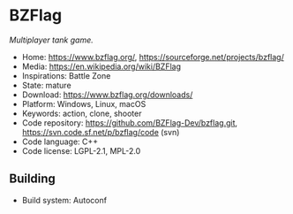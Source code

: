 # BZFlag

_Multiplayer tank game._

- Home: https://www.bzflag.org/, https://sourceforge.net/projects/bzflag/
- Media: https://en.wikipedia.org/wiki/BZFlag
- Inspirations: Battle Zone
- State: mature
- Download: https://www.bzflag.org/downloads/
- Platform: Windows, Linux, macOS
- Keywords: action, clone, shooter
- Code repository: https://github.com/BZFlag-Dev/bzflag.git, https://svn.code.sf.net/p/bzflag/code (svn)
- Code language: C++
- Code license: LGPL-2.1, MPL-2.0

## Building

- Build system: Autoconf

